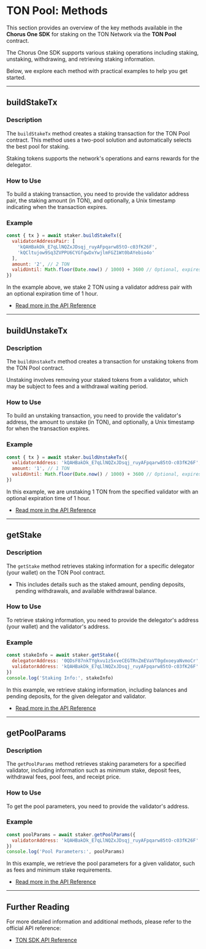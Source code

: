 # TON Pool: Methods

This section provides an overview of the key methods available in the **Chorus One SDK** for staking on the TON Network via the **TON Pool** contract.

The Chorus One SDK supports various staking operations including staking, unstaking, withdrawing, and retrieving staking information.

Below, we explore each method with practical examples to help you get started.

---

## buildStakeTx

### Description

The `buildStakeTx` method creates a staking transaction for the TON Pool contract. This method uses a two-pool solution and automatically selects the best pool for staking.

Staking tokens supports the network's operations and earns rewards for the delegator.

### How to Use

To build a staking transaction, you need to provide the validator address pair, the staking amount (in TON), and optionally, a Unix timestamp indicating when the transaction expires.

### Example

```javascript
const { tx } = await staker.buildStakeTx({
  validatorAddressPair: [
    'kQAHBakDk_E7qLlNQZxJDsqj_ruyAFpqarw85tO-c03fK26F',
    'kQCltujow9Sq3ZVPPU6CYGfqwDxYwjlmFGZ1Wt0bAYebio4o'
  ],
  amount: '2', // 2 TON
  validUntil: Math.floor(Date.now() / 1000) + 3600 // Optional, expires in 1 hour
})
```

In the example above, we stake 2 TON using a validator address pair with an optional expiration time of 1 hour.

- [Read more in the API Reference](../../../docs/classes/ton_src.TonPoolStaker.md#buildstaketx)

---

## buildUnstakeTx

### Description

The `buildUnstakeTx` method creates a transaction for unstaking tokens from the TON Pool contract.

Unstaking involves removing your staked tokens from a validator, which may be subject to fees and a withdrawal waiting period.

### How to Use

To build an unstaking transaction, you need to provide the validator's address, the amount to unstake (in TON), and optionally, a Unix timestamp for when the transaction expires.

### Example

```javascript
const { tx } = await staker.buildUnstakeTx({
  validatorAddress: 'kQAHBakDk_E7qLlNQZxJDsqj_ruyAFpqarw85tO-c03fK26F',
  amount: '1', // 1 TON
  validUntil: Math.floor(Date.now() / 1000) + 3600 // Optional, expires in 1 hour
})
```

In this example, we are unstaking 1 TON from the specified validator with an optional expiration time of 1 hour.

- [Read more in the API Reference](../../../docs/classes/ton_src.TonPoolStaker.md#buildunstaketx)

---

## getStake

### Description

The `getStake` method retrieves staking information for a specific delegator (your wallet) on the TON Pool contract.

- This includes details such as the staked amount, pending deposits, pending withdrawals, and available withdrawal balance.

### How to Use

To retrieve staking information, you need to provide the delegator's address (your wallet) and the validator's address.

### Example

```javascript
const stakeInfo = await staker.getStake({
  delegatorAddress: '0QDsF87nkTYgkvu1z5xveCEGTRnZmEVaVT0gdxoeyaNvmoCr',
  validatorAddress: 'kQAHBakDk_E7qLlNQZxJDsqj_ruyAFpqarw85tO-c03fK26F'
})
console.log('Staking Info:', stakeInfo)
```

In this example, we retrieve staking information, including balances and pending deposits, for the given delegator and validator.

- [Read more in the API Reference](../../../docs/classes/ton_src.TonPoolStaker.md#getstake)

---

## getPoolParams

### Description

The `getPoolParams` method retrieves staking parameters for a specified validator, including information such as minimum stake, deposit fees, withdrawal fees, pool fees, and receipt price.

### How to Use

To get the pool parameters, you need to provide the validator's address.

### Example

```javascript
const poolParams = await staker.getPoolParams({
  validatorAddress: 'kQAHBakDk_E7qLlNQZxJDsqj_ruyAFpqarw85tO-c03fK26F'
})
console.log('Pool Parameters:', poolParams)
```

In this example, we retrieve the pool parameters for a given validator, such as fees and minimum stake requirements.

- [Read more in the API Reference](../../../docs/classes/ton_src.TonPoolStaker.md#getpoolparams)

---

## Further Reading

For more detailed information and additional methods, please refer to the official API reference:

- [TON SDK API Reference](../../../docs/classes/ton_src.TonPoolStaker.md)